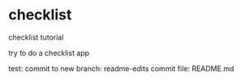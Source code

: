 # checklist
checklist tutorial


try to do a checklist app

test:
commit to new branch: readme-edits
commit file: README.md
